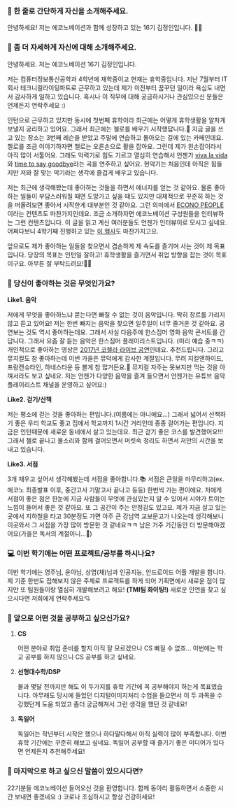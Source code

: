 ### 👋 한 줄로 간단하게 자신을 소개해주세요.

안녕하세요! 저는 에코노베이션과 함께 성장하고 있는 16기 김정인입니다. 🏃‍♀️



### 🐬 좀 더 자세하게 자신에 대해 소개해주세요.

안녕하세요. 저는 에코노베이션 16기 김정인입니다. 

저는 컴퓨터정보통신공학과 4학년에 재학중이고 현재는 휴학중입니다. 지난 7월부터 IT회사 테크니컬라이팅파트로 근무하고 있는데 제가 이전부터 꿈꾸던 일이라 욕심도 내면서 감사하게 일하고 있습니다. 혹시나 이 직무에 대해 궁금하시거나 관심있으신 분들은 언제든지 연락주세요 :) 

인턴으로 근무하고 있지만 동시에 첫번째 휴학이라 최근에는 어떻게 휴학생활을 알차게 보낼지 궁리하고 있어요. 그래서 최근에는 첼로를 배우기 시작했답니다.🎻 지금 글을 쓰고 있는 장소는 3번째 레슨을 받았고 주말에 연습하고 돌아오는 길에 있는 카페인데요. 첼로를 조금 이야기하자면 첼로는 오른손으로 활을 잡아요. 그런데 제가 왼손잡이라서 아직 많이 서툴어요. 그래도 악력기로 힘도 기르고 열심히 연습해서 언젠가 [viva la vida](https://www.youtube.com/watch?v=HosW0gulISQ)와 [time to say goodbye](https://www.youtube.com/watch?v=4L_yCwFD6Jo&t=190s)라는 곡을 연주하고 싶어요. 현악기는 처음인데 아직은 힘들지만 저와 잘 맞는 악기라는 생각에 즐겁게 배우고 있습니다. 

저는 최근에 생각해봤는데 좋아하는 것들을 하면서 에너지를 얻는 것 같아요. 물론 좋아하는 일들이 부담스러워질 때면 도망가고 싶을 때도 있지만 대체적으로 꾸준히 하는 것을 떠올려보면 좋아서 시작한게 대부분인 것 같아요. 그런 의미에서 [ECONO PEOPLE](https://medium.com/econovation/econo-people-19-%EC%9D%B4%EC%84%A0%EA%B2%BD%EB%8B%98-%EA%B7%B8%EB%95%90-%EB%AA%B0%EB%9E%90%EC%A3%A0-%EC%97%90%EC%BD%94%EB%85%B8%EC%97%90-%EB%93%A4%EC%96%B4%EC%99%80-%EC%A0%9C-%EC%82%B6%EC%9D%B4-%EC%9D%B4%EB%A0%87%EA%B2%8C-%EB%B0%94%EB%80%94%EC%A7%80-4574f6eca108)이라는 컨텐츠도 마찬가지인데요. 조금 소개하자면 에코노베이션 구성원들을 인터뷰하는 그런 컨텐츠입니다. 이 글을 읽고 계신 여러분들도 언젠가 인터뷰이로 모시고 싶네요. 어쩌다보니 4학기째 진행하고 있는 [이 행사](https://github.com/JNU-econovation/2021-2-I-AM-GROUND)도 마찬가지고요. 

앞으로도 제가 좋아하는 일들을 찾으면서 겸손하게 제 속도를 즐기며 사는 것이 제 목표입니다. 당장의 목표는 인턴일 잘하고! 휴학생활을 즐기면서 취업 방향을 잡는 것이 목표이구요. 아무튼 잘 부탁드려요!🙇‍♀️



### 💌 당신이 좋아하는 것은 무엇인가요?

**Like1. 음악**

저에게 무엇을 좋아하느냐 묻는다면 빠질 수 없는 것이 음악입니다. 딱히 장르를 가리지 않고 듣고 있어요! 저는 한번 빠지는 음악을 찾으면 일주일이 너무 즐거운 것 같아요. 공연보는 것도 역시 좋아하는데요. 그래서 사실 다음주에 한스짐머 영화 음악 콘서트를 간답니다. 그래서 요즘 잘 듣는 음악은 한스짐머 플레이리스트입니다. (미리 예습 중ㅋㅋ) 개인적으로 좋아하는 영상은 [2017년 코첼라 라이브 공연](https://www.youtube.com/watch?v=aaRze4pPRDY)인데요. 추천드립니다. 그리고 뮤지컬도 참 좋아하는데 이번 가을은 뮤덕에게 감사한 계절입니다. 무려 지킬앤하이드, 프랑켄슈타인, 하네스타운 등 볼게 참 많거든요.🤎 뮤지컬 자주는 못보지만 먹는 것을 아껴서라도 보고 싶네요. 저는 언젠가 다양한 음악을 즐겨 들으면서 언젠가는 유튜브 음악 플레이리스트 채널을 운영하고 싶어요:)

**Like2. 걷기/산책**

저는 평소에 걷는 것을 좋아하는 편입니다.(여름에는 아니에요...) 그래서 넓어서 산책하기 좋은 우리 학교도 좋고 집에서 학교까지 1시간 거리인데 종종 걸어가는 편입니다. 지금은 인턴때문에 새로운 동네에서 살고 있는데요. 최근 걷기 좋은 코스를 발견했어요!!! 그래서 첼로 끝나고 물소리와 함께 걸어오면서 머릿속 정리도 하면서 저만의 시간을 보내고 있습니다. 

**Like3. 서점**

3개 채우고 싶어서 생각해봤는데 서점을 좋아합니다.📚 서점은 큰일을 마무리하고(ex. 에코노 최종발표 이후, 중간고사 기말고사 끝나고 등등) 한번씩 가는 편이에요. 저에게 서점이 좋은 점은 한눈에 지금 사람들이 무엇에 관심있는지 알 수 있어서 시야가 트이는 느낌이 들어서 좋은 것 같아요. 또 그 공간이 주는 안정감도 있고요. 제가 지금 살고 있는 곳에서 지하철을 타고 30분정도 가면 아주 큰 강남역 교보문고가 나오는데 생각해보니 이곳와서 그 서점을 가장 많이 방문한 것 같네요ㅋㅋ 남은 거주 기간동안 더 방문해야겠어요(가을은 독서의 계절이니...🍁)



### 💻 이번 학기에는 어떤 프로젝트/공부를 하시나요?

이번 학기에는 영주님, 윤아님, 상엽(채)님과 인공지능, 안드로이드 어플 개발을 합니다. 제 기준 한번도 접해보지 않은 주제로 프로젝트를 하게 되어 기획면에서 새로운 점이 많지만 또 팀원들이랑 열심히 개발해보려고 해요! **(TMI팀 화이팅!)** 새로운 인연을 찾고 싶으시다면 저희에게 연락주세요💘



### 👣 앞으로 어떤 것을 공부하고 싶으신가요?

1. **CS**

   어떤 분야로 취업 준비를 할지 아직 잘 모르겠으나 CS 빠질 수 없죠... 이번에는 학교 공부를 하지 않으니 CS 공부를 하고 싶네요. 

2. **선형대수학/DSP**

   불과 몇달 전까지만 해도 이 두가지를 휴학 기간에 꼭 공부해야지 하는게 목표였습니다. 아무래도 당시에 들었던 디지털이미지처리 수업을 들으면서 이 두 과목을 수강했던게 도움 되었고 좀더 궁금해져서 그런 생각을 했던 것 같네요! 

3. **독일어**

   독일어는 작년부터 시작은 했으나 하다말다해서 아직 실력이 많이 부족합니다. 이번 휴학 기간에는 꾸준히 해보고 싶네요. 독일어 공부할 때 즐기기 좋은 미디어가 있다면 언제든지 추천해주세요! 

   

### 💙 마지막으로 하고 싶으신 말씀이 있으시다면?

22기분들 에코노베이션 들어오신 것을 환영합니다. 함께 동아리 활동하면서 소중한 시간 보내면 좋겠네요 :) 코로나 조심하시고 항상 건강하세요! 

